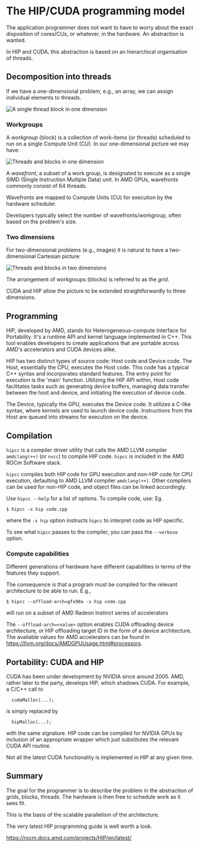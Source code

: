 
# The HIP/CUDA programming model

The application programmer does not want to have to worry about
the exact disposition of cores/CUs, or whatever, in the hardware.
An abstraction is wanted.

In HIP and CUDA, this abstraction is based on an hierarchical
organisation of threads.


## Decomposition into threads

If we have a one-dimensional problem, e.g., an array, we can assign individual
elements to threads.

![A single thread block in one dimension](../images/ks-threads.jpeg)

### Workgroups

A *workgroup* (block) is a collection of work-items (or threads) scheduled to
run on a single Compute Unit (CU). In our one-dimensional picture we may have:

![Threads and blocks in one dimension](../images/ks-threads-blocks.jpeg)

A *wavefront*, a subset of a work group, is designated to execute as a single
SIMD (Single Instruction Multiple Data) unit. In AMD GPUs, wavefronts commonly consist of 64 threads.

Wavefronts are mapped to Compute Units (CU) for execution by the hardware
scheduler.

Developers typically select the number of wavefronts/workgroup, often based on
the problem's size.


### Two dimensions

For two-dimensional problems (e.g., images) it is natural to have a
two-dimensional Cartesian picture:

![Threads and blocks in two dimensions](../images/ks-threads-blocks-grids.jpeg)

The arrangement of workgroups (blocks) is referred to as the *grid*.

CUDA and HIP allow the picture to be extended straightforwardly
to three dimensions.


## Programming

HIP, developed by AMD, stands for Heterogeneous-compute Interface for
Portability. It's a runtime API and kernel language implemented in C++. This
tool enables developers to create applications that are portable across AMD's
accelerators and CUDA devices alike.

HIP has two distinct types of source code: Host code and Device code. The Host,
essentially the CPU, executes the Host code. This code has a typical C++ syntax
and incorporates standard features. The entry point for execution is the 'main'
function. Utilizing the HIP API within, Host code facilitates tasks such as
generating device buffers, managing data transfer between the host and device,
and initiating the execution of device code.

The Device, typically the GPU, executes the Device code. It utilizes a C-like
syntax, where kernels are used to launch device code. Instructions from the
Host are queued into streams for execution on the device.

## Compilation

`hipcc` is a compiler driver utility that calls the AMD LLVM compiler
`amdclang(++)` (or `nvcc`) to compile HIP code. `hipcc` is included in the AMD
ROCm Software stack.

`hipcc` compiles both HIP code for GPU execution and non-HIP code for CPU
execution, defaulting to AMD LLVM compiler `amdclang(++)`. Other compilers can
be used for non-HIP code, and object files can be linked accordingly.

Use `hipcc --help` for a list of options. To compile code, use: Eg.
```
$ hipcc -x hip code.cpp
```
where the `-x hip` option instructs `hipcc` to interpret code as HIP specific.

To see what `hipcc` passes to the compiler, you can pass the `--verbose` option.

### Compute capabilities

Different generations of hardware have different capabilities in terms
of the features they support.

The consequence is that a program must be compiled for the relevant
architecture to be able to run. E.g.,
```
$ hipcc --offload-arch=gfx90a -x hip code.cpp
```
will run  on a subset of AMD Radeon Instinct series of accelerators

The `--offload-arch=<value>` option enables CUDA offloading device architecture,
or HIP offloading target ID in the form of a device architecture. The available
values for AMD accelerators can be found in
https://llvm.org/docs/AMDGPUUsage.html#processors.

## Portability: CUDA and HIP

CUDA has been under development by NVIDIA since around 2005. AMD, rather
later to the party, develops HIP, which shadows CUDA. For
example, a C/C++ call to
```
  cudaMalloc(...);
```
is simply replaced by
```
  hipMalloc(...);
```
with the same signature. HIP code can be compiled for NVIDIA GPUs by
inclusion of an appropriate wrapper which just substitutes the relevant
CUDA API routine.

Not all the latest CUDA functionality is implemented in HIP at any given
time.

## Summary

The goal for the programmer is to describe the problem in the
abstraction of grids, blocks, threads. The hardware is then
free to schedule work as it sees fit.

This is the basis of the scalable parallelism of the architecture.

The very latest HIP programming guide is well worth a look.

https://rocm.docs.amd.com/projects/HIP/en/latest/
